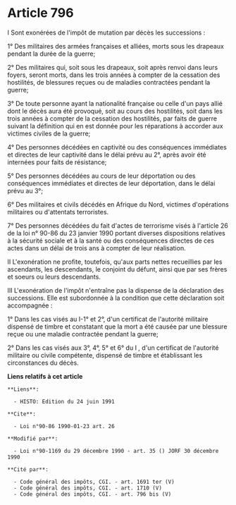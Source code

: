 # Article 796

I  Sont exonérées de l'impôt de mutation par décès les successions :

1° Des militaires des armées françaises et alliées, morts sous les drapeaux pendant la durée de la guerre;

2° Des militaires qui, soit sous les drapeaux, soit après renvoi dans leurs foyers, seront morts, dans les trois années à
compter de la cessation des hostilités, de blessures reçues ou de maladies contractées pendant la guerre;

3° De toute personne ayant la nationalité française ou celle d'un pays allié dont le décès aura été provoqué, soit au cours
des hostilités, soit dans les trois années à compter de la cessation des hostilités, par faits de guerre suivant la
définition qui en est donnée pour les réparations à accorder aux victimes civiles de la guerre;

4° Des personnes décédées en captivité ou des conséquences immédiates et directes de leur captivité dans le délai prévu au
2°, après avoir été internées pour faits de résistance;

5° Des personnes décédées au cours de leur déportation ou des conséquences immédiates et directes de leur déportation, dans
le délai prévu au 3°;

6° Des militaires et civils décédés en Afrique du Nord, victimes d'opérations militaires ou d'attentats terroristes.

7° Des personnes décédées du fait d'actes de terrorisme visés à l'article 26 de la loi n° 90-86 du 23 janvier 1990 portant
diverses dispositions relatives à la sécurité sociale et à la santé ou des conséquences directes de ces actes dans un délai
de trois ans à compter de leur réalisation.

II  L'exonération ne profite, toutefois, qu'aux parts nettes recueillies par les ascendants, les descendants, le conjoint du
défunt, ainsi que par ses frères et soeurs ou leurs descendants.

III  L'exonération de l'impôt n'entraîne pas la dispense de la déclaration des successions. Elle est subordonnée à la
condition que cette déclaration soit accompagnée :

1° Dans les cas visés au I-1° et 2°, d'un certificat de l'autorité militaire dispensé de timbre et constatant que la mort a
été causée par une blessure reçue ou une maladie contractée pendant la guerre;

2° Dans les cas visés aux 3°, 4°, 5° et 6° du I , d'un certificat de l'autorité militaire ou civile compétente, dispensé de
timbre et établissant les circonstances du décès.

**Liens relatifs à cet article**

	**Liens**:

	  - HISTO: Edition du 24 juin 1991

	**Cite**:

	  - Loi n°90-86 1990-01-23 art. 26

	**Modifié par**:

	  - Loi n°90-1169 du 29 décembre 1990 - art. 35 () JORF 30 décembre 1990

	**Cité par**:

	  - Code général des impôts, CGI. - art. 1691 ter (V)
	  - Code général des impôts, CGI. - art. 1710 (V)
	  - Code général des impôts, CGI. - art. 796 bis (V)
